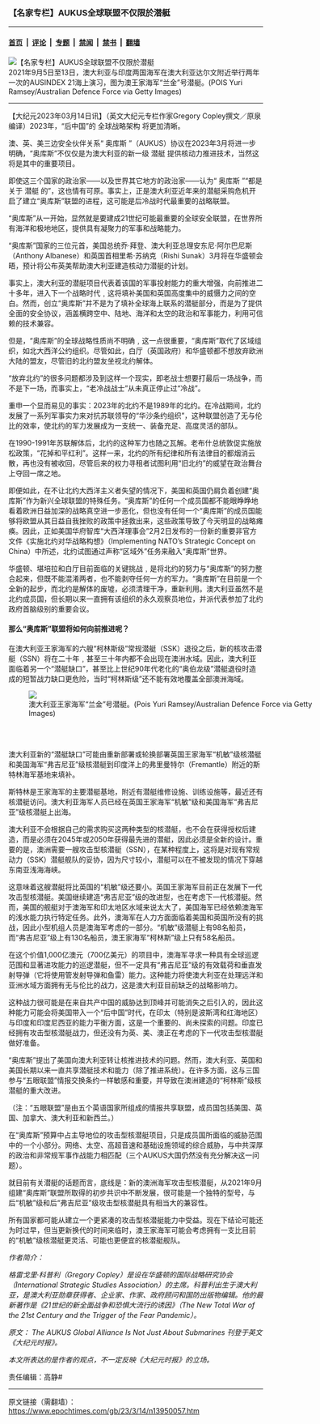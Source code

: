 ### 【名家专栏】AUKUS全球联盟不仅限於潜艇

---

#### [首页](../../../..?n13950057) &nbsp;|&nbsp; [评论](../../../../../epoch-comment?n13950057) &nbsp;|&nbsp; [专题](../../../../../epoch-special?n13950057) &nbsp;|&nbsp; [禁闻](../../../../../epoch-news?n13950057) &nbsp;|&nbsp; [禁书](../../../../../books?n13950057) &nbsp;|&nbsp; [翻墙](https://github.com/gfw-breaker/nogfw/blob/master/README.md?n13950057)


<div><img alt="【名家专栏】AUKUS全球联盟不仅限於潜艇" class="attachment-djy_600_400 size-djy_600_400 wp-post-image" src="https://i.epochtimes.com/assets/uploads/2023/03/id13950061-GettyImages-1235304592-1200x800-600x400.jpg"/>
<div class="caption">
 2021年9月5日至13日，澳大利亚与印度两国海军在澳大利亚达尔文附近举行两年一次的AUSINDEX 21海上演习，图为澳王家海军“兰金”号潜艇。(POIS Yuri Ramsey/Australian Defence Force via Getty Images)
</div></div><hr/><div class="post_content" id="artbody" itemprop="articleBody">
 <!-- article content begin -->
 <p>
  【大纪元2023年03月14日讯】（英文大纪元专栏作家Gregory Copley撰文／原泉编译）2023年，“后中国”的
  <ok href="https://www.epochtimes.com/gb/tag/%E5%85%A8%E7%90%83%E6%88%98%E7%95%A5%E6%9E%B6%E6%9E%84.html">
   全球战略架构
  </ok>
  将更加清晰。
 </p>
 <p>
  澳、英、美三边安全伙伴关系“
  <ok href="https://www.epochtimes.com/gb/tag/%E5%A5%A5%E5%BA%93%E6%96%AF.html">
   奥库斯
  </ok>
  ”（AUKUS）协议在2023年3月将进一步明确，“奥库斯”不仅仅是为澳大利亚的新一级
  <ok href="https://www.epochtimes.com/gb/tag/%E6%BD%9C%E8%89%87.html">
   潜艇
  </ok>
  提供核动力推进技术，当然这将是其中的重要项目。
 </p>
 <p>
  即使这三个国家的政治家——以及世界其它地方的政治家——认为“
  <ok href="https://www.epochtimes.com/gb/tag/%E5%A5%A5%E5%BA%93%E6%96%AF.html">
   奥库斯
  </ok>
  ”“都是关于
  <ok href="https://www.epochtimes.com/gb/tag/%E6%BD%9C%E8%89%87.html">
   潜艇
  </ok>
  的”，这也情有可原。事实上，正是澳大利亚近年来的潜艇采购危机开启了建立“奥库斯”联盟的进程，这可能是后冷战时代最重要的战略联盟。
 </p>
 <p>
  “奥库斯”从一开始，显然就是要建成21世纪可能最重要的全球安全联盟，在世界所有海洋和极地地区，提供具有凝聚力的军事和战略能力。
 </p>
 <p>
  “奥库斯”国家的三位元首，美国总统乔‧拜登、澳大利亚总理安东尼‧阿尔巴尼斯（Anthony Albanese）和英国首相里希‧苏纳克（Rishi Sunak）3月将在华盛顿会晤，预计将公布英美帮助澳大利亚建造核动力潜艇的计划。
 </p>
 <p>
  事实上，澳大利亚的潜艇项目代表着该国的军事投射能力的重大增强，向前推进二十多年，进入下一个战略时代﹐这将填补美国和英国高度集中的威慑力之间的空白。然而，创立“奥库斯”并不是为了填补全球海上联系的潜艇部分，而是为了提供全面的安全协议，涵盖横跨空中、陆地、海洋和太空的政治和军事能力，利用可信赖的技术兼容。
 </p>
 <p>
  但是，“奥库斯”的全球战略性质尚不明确﹐这一点很重要，“奥库斯”取代了区域组织，如北大西洋公约组织。尽管如此，白厅（英国政府）和华盛顿都不想放弃欧洲大陆的盟友，尽管旧的北约盟友坐视北约解体。
 </p>
 <p>
  “放弃北约”的很多问题都涉及到这样一个现实，即老战士想要打最后一场战争，而不是下一场，而事实上，“老冷战战士”从未真正停止过“冷战”。
 </p>
 <p>
  重申一个显而易见的事实：2023年的北约不是1989年的北约。在冷战期间，北约发展了一系列军事实力来对抗苏联领导的“华沙条约组织”，这种联盟创造了无与伦比的效率，使北约的军力发展成为一支统一、装备充足、高度灵活的部队。
 </p>
 <p>
  在1990-1991年苏联解体后，北约的这种军力也随之瓦解。老布什总统敦促实施放松政策，“花掉和平红利”。这样一来，北约的所有纪律和所有法律目的都烟消云散，再也没有被收回，尽管后来的权力寻租者试图利用“旧北约”的威望在政治舞台上夺回一席之地。
 </p>
 <p>
  即便如此，在不让北约大西洋主义者失望的情况下，美国和英国仍肩负着创建“奥库斯”作为新兴全球联盟的特殊任务。“奥库斯”的任何一个成员国都不能眼睁睁地看着欧洲日益加深的战略真空进一步恶化，但也没有任何一个“奥库斯”的成员国能够将欧盟从其日益自我挫败的政策中拯救出来，这些政策导致了今天明显的战略瘫痪。因此，正如美国华府智库“大西洋理事会”2月2日发布的一份新的重要非官方文件《实施北约对华战略构想》（Implementing NATO’s Strategic Concept on China）中所述，北约试图通过声称“区域外”任务来融入“奥库斯”世界。
 </p>
 <p>
  华盛顿、堪培拉和白厅目前面临的关键挑战﹐是将北约的努力与“奥库斯”的努力整合起来，但既不能混淆两者，也不能剥夺任何一方的军力。“奥库斯”在目前是一个全新的起步，而北约是解体的废墟，必须清理干净，重新利用。澳大利亚虽然不是北约成员国，但长期以来一直拥有该组织的永久观察员地位，并派代表参加了北约政府首脑级别的重要会议。
 </p>
 <h4>
  那么“奥库斯”联盟将如何向前推进呢？
 </h4>
 <p>
  在澳大利亚王家海军的六艘“柯林斯级”常规潜艇（SSK）退役之后，新的核攻击潜艇（SSN）将在二十年﹐甚至三十年内都不会出现在澳洲水域。因此，澳大利亚面临着另一个“潜艇缺口”，甚至比上世纪90年代老化的“奥伯龙级”潜艇退役时造成的短暂战力缺口更危险，当时“柯林斯级”还不能有效地覆盖全部澳洲海域。
 </p>
 <figure class="wp-caption aligncenter" style="width: 600px">
  <ok href=" https://img.theepochtimes.com/assets/uploads/2021/11/11/GettyImages-1235304374-600x400.jpg" rel="noreferrer noopener" target="_blank">
   <img class="size-large" src="https://img.theepochtimes.com/assets/uploads/2021/11/11/GettyImages-1235304374-600x400.jpg"/>
  </ok>
  <br/><figcaption class="wp-caption-text">
   澳大利亚王家海军“兰金”号潜艇。(Pois Yuri Ramsey/Australian Defence Force via Getty Images)
  </figcaption><br/>
 </figure><br/>
 <p>
  澳大利亚新的“潜艇缺口”可能由重新部署或轮换部署英国王家海军“机敏”级核潜艇和美国海军“弗吉尼亚”级核潜艇到印度洋上的弗里曼特尔（Fremantle）附近的斯特林海军基地来填补。
 </p>
 <p>
  斯特林是王家海军的主要潜艇基地，附近有潜艇维修设施、训练设施等，最近还有核潜艇访问。澳大利亚海军人员已经在英国王家海军“机敏”级和美国海军“弗吉尼亚”级核潜艇上出海。
 </p>
 <p>
  澳大利亚不会根据自己的需求购买这两种类型的核潜艇，也不会在获得授权后建造，而是必须在2045年或2050年获得最先进的潜艇，因此必须是全新的设计。重要的是，澳洲需要一艘攻击型核潜艇（SSN），在某种程度上，这将是对现有常规动力（SSK）潜艇舰队的妥协，因为尺寸较小，潜艇可以在不被发现的情况下穿越东南亚浅海海峡。
 </p>
 <p>
  这意味着这艘潜艇将比英国的“机敏”级还要小。英国王家海军目前正在发展下一代攻击型核潜艇。美国继续建造“弗吉尼亚”级的改进型，也在考虑下一代核潜艇。然而，美国的舰艇对于澳海军和印太地区水域来说太大了，美国海军已经依赖澳海军的浅水能力执行特定任务。此外，澳海军在人力方面面临着美国和英国所没有的挑战，因此小型机组人员是澳海军考虑的一部分。“机敏”级潜艇上有98名船员，而“弗吉尼亚”级上有130名船员，澳王家海军“柯林斯”级上只有58名船员。
 </p>
 <p>
  在这个价值1,000亿澳元（700亿美元）的项目中，澳海军寻求一种具有全球巡逻范围和显著进攻能力的巡逻潜艇，但不一定具有“弗吉尼亚”级的有效载荷和垂直发射导弹（它将使用管发射导弹和鱼雷）能力。这种能力将使澳大利亚在处理远洋和亚洲水域方面拥有无与伦比的战力，这是澳大利亚目前缺乏的战略影响力。
 </p>
 <p>
  这种战力很可能是在来自共产中国的威胁达到顶峰并可能消失之后引入的，因此这种能力可能会将美国带入一个“后中国”时代，在印太（特别是波斯湾和红海地区）与印度和印度尼西亚的能力平衡方面，这是一个重要的、尚未探索的问题。印度已经拥有攻击型核潜艇战力，但还没有为英、美、澳正在考虑的下一代攻击型核潜艇做好准备。
 </p>
 <p>
  “奥库斯”提出了美国向澳大利亚转让核推进技术的问题。然而，澳大利亚、英国和美国长期以来一直共享潜艇技术和能力（除了推进系统）。在许多方面，这与三国参与“五眼联盟”情报交换条约一样敏感和重要，并导致在澳洲建造的“柯林斯”级核潜艇的重大改进。
 </p>
 <p>
  （注：“五眼联盟”是由五个英语国家所组成的情报共享联盟，成员国包括美国、英国、加拿大、澳大利亚和新西兰。）
 </p>
 <p>
  在“奥库斯”预算中占主导地位的攻击型核潜艇项目，只是成员国所面临的威胁范围中的一个小部分。网络、太空、高超音速和基础设施领域的综合威胁，与中共深厚的政治和非常规军事作战能力相匹配（三个AUKUS大国仍然没有充分解决这一问题）。
 </p>
 <p>
  就目前有关潜艇的话题而言，底线是：新的澳洲海军攻击型核潜艇，从2021年9月组建“奥库斯”联盟所取得的初步共识中不断发展，很可能是一个独特的型号，与后“机敏”级和后“弗吉尼亚”级攻击型核潜艇具有相当大的兼容性。
 </p>
 <p>
  所有国家都可能从建立一个更紧凑的攻击型核潜艇能力中受益。现在下结论可能还为时过早，但当更新换代的时间来临时，澳王家海军可能会考虑拥有一支比目前的“机敏”级核潜艇更灵活、可能也更便宜的核潜艇舰队。
 </p>
 <p>
  <em>
   作者简介：
  </em>
 </p>
 <p>
  <em>
   格雷戈里‧科普利（Gregory Copley）是设在华盛顿的国际战略研究协会（International Strategic Studies Association）的主席。科普利出生于澳大利亚，是澳大利亚勋章获得者、企业家、作家、政府顾问和国防出版物编辑。他的最新著作是《21世纪的新全面战争和恐惧大流行的诱因》（The New Total War of the 21st Century and the Trigger of the Fear Pandemic）。
  </em>
 </p>
 <p>
  <em>
   原文：
   <ok href="https://www.theepochtimes.com/the-aukus-global-alliance-is-not-just-about-submarines_5082123.html" rel="noopener noreferrer" target="_blank">
    The AUKUS Global Alliance Is Not Just About Submarines
   </ok>
   刊登于英文《大纪元时报》。
  </em>
 </p>
 <p>
  <em>
   本文所表达的是作者的观点，不一定反映《大纪元时报》的立场。
  </em>
 </p>
 <p>
  责任编辑：高静#
 </p>
 <!-- article content end -->
 <div id="below_article_ad">
 </div>
</div>


---

原文链接（需翻墙）：https://www.epochtimes.com/gb/23/3/14/n13950057.htm